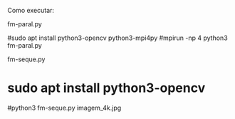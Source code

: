 Como executar:

fm-paral.py

#sudo apt install python3-opencv python3-mpi4py
#mpirun -np 4 python3 fm-paral.py

fm-seque.py


# sudo apt install python3-opencv
#python3 fm-seque.py imagem_4k.jpg
